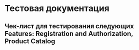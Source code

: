 # Тестовая документация

## Чек-лист для тестирования следующих Features: Registration and Authorization, Product Catalog
